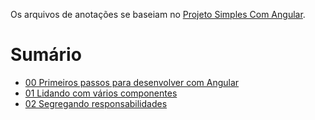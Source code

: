 Os arquivos de anotações se baseiam no [Projeto Simples Com Angular](https://github.com/DavidRufino/Projeto-Simples-Com-Angular).



# Sumário

- [00 Primeiros passos para desenvolver com Angular](https://github.com/DavidRufino/Minhas-Anotacoes-Santander-Bootcamp/blob/master/13%20Introdu%C3%A7%C3%A3o%20ao%20Angular%208/00%20Primeiros%20passos%20para%20desenvolver%20com%20Angular.md)
- [01 Lidando com vários componentes](https://github.com/DavidRufino/Minhas-Anotacoes-Santander-Bootcamp/blob/master/13%20Introdu%C3%A7%C3%A3o%20ao%20Angular%208/01%20Lidando%20com%20varios%20componentes.md)
- [02 Segregando responsabilidades](https://github.com/DavidRufino/Minhas-Anotacoes-Santander-Bootcamp/blob/master/13%20Introdu%C3%A7%C3%A3o%20ao%20Angular%208/02%20Segregando%20responsabilidades.md)

